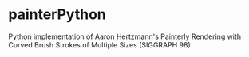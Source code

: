 # painterPython
Python implementation of Aaron Hertzmann's Painterly Rendering with Curved Brush Strokes of Multiple Sizes (SIGGRAPH 98)
